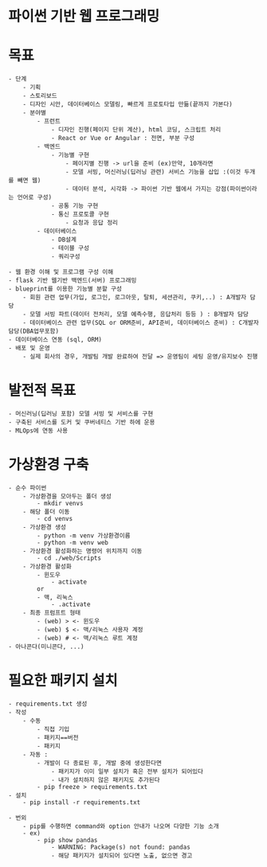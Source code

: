 # 파이썬 기반 웹 프로그래밍

# 목표
    - 단계
        - 기획
        - 스토리보드
        - 디자인 시안, 데이터베이스 모델링, 빠르게 프로토타입 만듦(끝까지 가본다)
        - 분야별
            - 프런트
                - 디자인 진행(페이지 단위 계산), html 코딩, 스크립트 처리
                - React or Vue or Angular : 전면, 부분 구성
            - 백엔드
                - 기능별 구현
                    - 페이지별 진행 -> url을 준비 (ex)만약, 10개라면 
                    - 모델 서빙, 머신러닝(딥러닝 관련) 서비스 기능을 삽입 :(이것 두개를 빼면 웹)
                    - 데이터 분석, 시각화 -> 파이썬 기반 웹에서 가지는 강점(파이썬이라는 언어로 구성)
                - 공통 기능 구현
                - 통신 프로토콜 구현
                    - 요청과 응답 정리
            - 데이터베이스
                - DB설계
                - 테이블 구성
                - 쿼리구성

    - 웹 환경 이해 및 프로그램 구성 이해
    - flask 기반 웹기반 백엔드(서버) 프로그래밍
    - blueprint를 이용한 기능별 분할 구성
        - 회원 관련 업무(가입, 로그인, 로그아웃, 탈퇴, 세션관리, 쿠키,..) : A개발자 담당
        - 모델 서빙 파트(데이터 전처리, 모델 예측수행, 응답처리 등등 ) : B개발자 담당
        - 데이터베이스 관련 업무(SQL or ORM준비, API준비, 데이터베이스 준비) : C개발자담당(DBA업무포함)
    - 데이터베이스 연동 (sql, ORM)
    - 배포 및 운영
        - 실제 회사의 경우, 개발팀 개발 완료하여 전달 => 운영팀이 세팅 운영/유지보수 진행

# 발전적 목표
    - 머신러닝(딥러닝 포함) 모델 서빙 및 서비스를 구현
    - 구축된 서비스를 도커 및 쿠버네티스 기반 하에 운용
    - MLOps에 연동 사용

# 가상환경 구축
    - 순수 파이썬
        - 가상환경을 모아두는 폴더 생성
            - mkdir venvs
        - 해당 폴더 이동
            - cd venvs
        - 가상환경 생성
            - python -m venv 가상환경이름
            - python -m venv web
        - 가상환경 활성화하는 명령어 위치까지 이동
            - cd ./web/Scripts
        - 가상환경 활성화
            - 윈도우
                - activate
            or
            - 맥, 리눅스
                - .activate
        - 최종 프럼프트 형태
            - (web) > <- 윈도우
            - (web) $ <- 맥/리눅스 사용자 계정
            - (web) # <- 맥/리눅스 루트 계정
    - 아나콘다(미니콘다, ...)

 # 필요한 패키지 설치
    - requirements.txt 생성
    - 작성
        - 수동
            - 직접 기입
            - 패키지==버전
            - 패키지
        - 자동 :
            - 개발이 다 종료된 후, 개발 중에 생성한다면
                - 패키지가 이미 일부 설치가 혹은 전부 설치가 되어있다
                - 내가 설치하지 않은 패키지도 추가된다
            - pip freeze > requirements.txt
    - 설치
        - pip install -r requirements.txt
    
    - 번외
        - pip를 수행하면 command와 option 안내가 나오며 다양한 기능 소개
        - ex)
            - pip show pandas
                - WARNING: Package(s) not found: pandas
                - 해당 패키지가 설치되어 있다면 노출, 없으면 경고